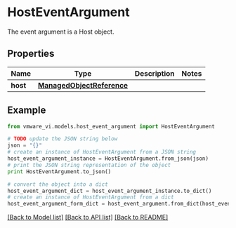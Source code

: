 # HostEventArgument

The event argument is a Host object. 

## Properties
Name | Type | Description | Notes
------------ | ------------- | ------------- | -------------
**host** | [**ManagedObjectReference**](ManagedObjectReference.md) |  | 

## Example

```python
from vmware_vi.models.host_event_argument import HostEventArgument

# TODO update the JSON string below
json = "{}"
# create an instance of HostEventArgument from a JSON string
host_event_argument_instance = HostEventArgument.from_json(json)
# print the JSON string representation of the object
print HostEventArgument.to_json()

# convert the object into a dict
host_event_argument_dict = host_event_argument_instance.to_dict()
# create an instance of HostEventArgument from a dict
host_event_argument_form_dict = host_event_argument.from_dict(host_event_argument_dict)
```
[[Back to Model list]](../README.md#documentation-for-models) [[Back to API list]](../README.md#documentation-for-api-endpoints) [[Back to README]](../README.md)


